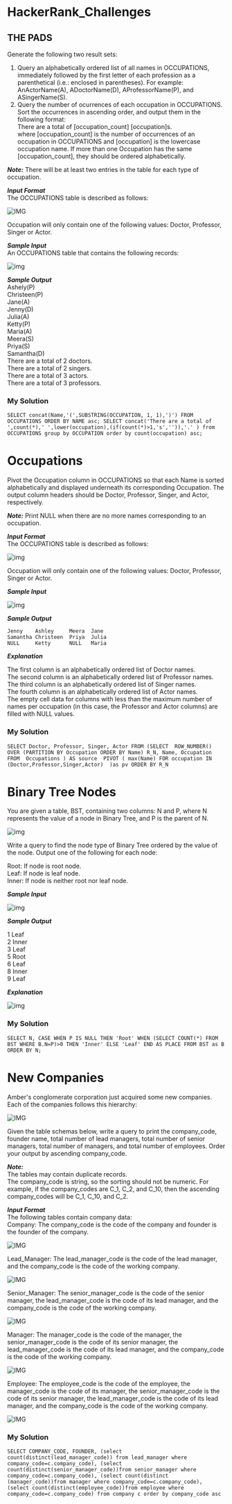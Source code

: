 
# HackerRank_Challenges

## THE PADS

Generate the following two result sets:  

1. Query an alphabetically ordered list of all names in OCCUPATIONS, immediately followed by the first letter of each profession as a parenthetical (i.e.: enclosed in parentheses). For example: AnActorName(A), ADoctorName(D), AProfessorName(P), and ASingerName(S).  
2. Query the number of ocurrences of each occupation in OCCUPATIONS. Sort the occurrences in ascending order, and output them in the following format:  
	There are a total of [occupation_count] [occupation]s.  
where [occupation_count] is the number of occurrences of an occupation in OCCUPATIONS and [occupation] is the lowercase occupation name. If more than one Occupation has the same [occupation_count], they should be ordered alphabetically.  
  
***Note:*** There will be at least two entries in the table for each type of occupation.  
  
***Input Format***  
The OCCUPATIONS table is described as follows:   
  
![IMG](https://s3.amazonaws.com/hr-challenge-images/12889/1443816414-2a465532e7-1.png)  
  
Occupation will only contain one of the following values: Doctor, Professor, Singer or Actor.  
  
***Sample Input***  
An OCCUPATIONS table that contains the following records:  
  
![img](https://s3.amazonaws.com/hr-challenge-images/12889/1443816608-0b4d01d157-2.png)  
  
***Sample Output***  
	Ashely(P)  
	Christeen(P)  
	Jane(A)  
	Jenny(D)  
	Julia(A)  
	Ketty(P)  
	Maria(A)  
	Meera(S)  
	Priya(S)  
	Samantha(D)  
	There are a total of 2 doctors.  
	There are a total of 2 singers.  
	There are a total of 3 actors.  
	There are a total of 3 professors.
    
### My Solution
    
`SELECT concat(Name,'(',SUBSTRING(OCCUPATION, 1, 1),')')
FROM OCCUPATIONS ORDER BY NAME asc;
SELECT concat('There are a total of ',count(*),' ',lower(occupation),(if(count(*)>1,'s','')),'.' )
from OCCUPATIONS group by OCCUPATION order by count(occupation) asc;`




  
# Occupations  
  
Pivot the Occupation column in OCCUPATIONS so that each Name is sorted alphabetically and displayed underneath its corresponding Occupation. The output column headers should be Doctor, Professor, Singer, and Actor, respectively.  
  
***Note:*** Print NULL when there are no more names corresponding to an occupation.  
  
***Input Format***  
The OCCUPATIONS table is described as follows:   
  
![img](https://s3.amazonaws.com/hr-challenge-images/12889/1443816414-2a465532e7-1.png)  
  
Occupation will only contain one of the following values: Doctor, Professor, Singer or Actor.  
  
***Sample Input***  
  
![img](https://s3.amazonaws.com/hr-challenge-images/12890/1443817648-1b2b8add45-2.png)  
  
***Sample Output***  
  
	Jenny    Ashley     Meera  Jane
	Samantha Christeen  Priya  Julia
	NULL     Ketty      NULL   Maria
  
***Explanation***  
  
The first column is an alphabetically ordered list of Doctor names.  
The second column is an alphabetically ordered list of Professor names.  
The third column is an alphabetically ordered list of Singer names.  
The fourth column is an alphabetically ordered list of Actor names.  
The empty cell data for columns with less than the maximum number of names per occupation (in this case, the Professor and Actor columns) are filled with NULL values.  

### My Solution

`SELECT
    Doctor,
    Professor,
    Singer,
    Actor
FROM
    (SELECT 
         ROW_NUMBER() OVER (PARTITION BY Occupation ORDER BY Name) R_N,
         Name,
         Occupation 
     FROM 
         Occupations
    ) AS source 
PIVOT
(
max(Name) FOR occupation IN (Doctor,Professor,Singer,Actor) 
)as pv
ORDER BY R_N`


# Binary Tree Nodes
You are given a table, BST, containing two columns: N and P, where N represents the value of a node in Binary Tree, and P is the parent of N.  
  
![img](https://s3.amazonaws.com/hr-challenge-images/12888/1443818507-5095ab9853-1.png)  
  
Write a query to find the node type of Binary Tree ordered by the value of the node. Output one of the following for each node:

Root: If node is root node.  
Leaf: If node is leaf node.  
Inner: If node is neither root nor leaf node.  
  
***Sample Input***  
  
![img](https://s3.amazonaws.com/hr-challenge-images/12888/1443818467-30644673f6-2.png)  
  
***Sample Output***  
  
1 Leaf  
2 Inner  
3 Leaf  
5 Root  
6 Leaf  
8 Inner  
9 Leaf  
  
***Explanation***  
  
![img](https://s3.amazonaws.com/hr-challenge-images/12888/1443773633-f9e6fd314e-simply_sql_bst.png)  


### My Solution

`SELECT N,
CASE
   WHEN P IS NULL THEN 'Root'
   WHEN (SELECT COUNT(*) FROM BST WHERE B.N=P)>0 THEN 'Inner'
   ELSE 'Leaf'
END AS PLACE
FROM BST as B
ORDER BY N;`



# New Companies  
  
Amber's conglomerate corporation just acquired some new companies. Each of the companies follows this hierarchy:   
  
![IMG](https://s3.amazonaws.com/hr-challenge-images/19505/1458531031-249df3ae87-ScreenShot2016-03-21at8.59.56AM.png)  
  
Given the table schemas below, write a query to print the company_code, founder name, total number of lead managers, total number of senior managers, total number of managers, and total number of employees. Order your output by ascending company_code.   
  
***Note:***  
The tables may contain duplicate records.  
The company_code is string, so the sorting should not be numeric. For example, if the company_codes are C_1, C_2, and C_10, then the ascending company_codes will be C_1, C_10, and C_2.  
  
***Input Format***  
The following tables contain company data:  
Company: The company_code is the code of the company and founder is the founder of the company.   
  
![IMG](https://s3.amazonaws.com/hr-challenge-images/19505/1458531125-deb0a57ae1-ScreenShot2016-03-21at8.50.04AM.png)  
  
Lead_Manager: The lead_manager_code is the code of the lead manager, and the company_code is the code of the working company.   
  
![IMG](https://s3.amazonaws.com/hr-challenge-images/19505/1458534960-2c6d764e3c-ScreenShot2016-03-21at8.50.12AM.png)  
  
Senior_Manager: The senior_manager_code is the code of the senior manager, the lead_manager_code is the code of its lead manager, and the company_code is the code of the working company.   
  
![IMG](https://s3.amazonaws.com/hr-challenge-images/19505/1458534973-6548194998-ScreenShot2016-03-21at8.50.21AM.png)  
  
Manager: The manager_code is the code of the manager, the senior_manager_code is the code of its senior manager, the lead_manager_code is the code of its lead manager, and the company_code is the code of the working company.  
  
![IMG](https://s3.amazonaws.com/hr-challenge-images/19505/1458534988-7fc0af46ce-ScreenShot2016-03-21at8.50.29AM.png)  
  
Employee: The employee_code is the code of the employee, the manager_code is the code of its manager, the senior_manager_code is the code of its senior manager, the lead_manager_code is the code of its lead manager, and the company_code is the code of the working company.   
  
![IMG](https://s3.amazonaws.com/hr-challenge-images/19505/1458535002-d47f63cbb4-ScreenShot2016-03-21at8.50.41AM.png) 


### My Solution

`SELECT COMPANY_CODE, FOUNDER,
(select count(distinct(lead_manager_code)) from lead_manager where company_code=c.company_code),
(select count(distinct(senior_manager_code))from senior_manager where company_code=c.company_code),
(select count(distinct (manager_code))from manager where company_code=c.company_code),
(select count(distinct(employee_code))from employee where company_code=c.company_code)
from company c
order by company_code asc`
